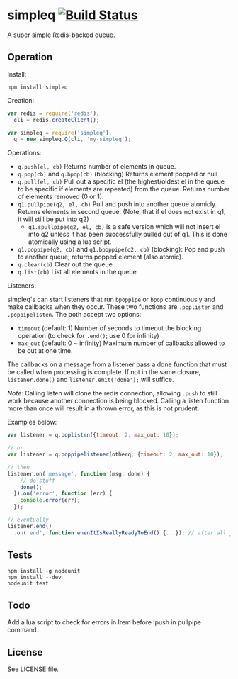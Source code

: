 # simpleq [![Build Status][1]][2]

A super simple Redis-backed queue.

## Operation

Install:

```
npm install simpleq
```

Creation:

```javascript
var redis = require('redis'),
  cli = redis.createClient();

var simpleq = require('simpleq'),
  q = new simpleq.Q(cli, 'my-simpleq');
```

Operations:

- `q.push(el, cb)` Returns number of elements in queue.
- `q.pop(cb)` and `q.bpop(cb)` (blocking) Returns element popped or null
- `q.pull(el, cb)` Pull out a specific el (the highest/oldest el in the queue to be specific if elements are repeated) from the queue. Returns number of elements removed (0 or 1).
- `q1.pullpipe(q2, el, cb)` Pull and push into another queue atomicly. Returns elements in second queue. (Note, that if el does not exist in q1, it will still be put into q2)
    - `q1.spullpipe(q2, el, cb)` is a safe version which will not insert el into q2 unless it has been successfully pulled out of q1. This is done atomically using a lua script.
- `q1.poppipe(q2, cb)` and `q1.bpoppipe(q2, cb)` (blocking): Pop and push to another queue; returns popped element (also atomic).
- `q.clear(cb)` Clear out the queue
- `q.list(cb)` List all elements in the queue

Listeners:

simpleq's can start listeners that run `bpoppipe` or `bpop` continuously and make callbacks when they occur. These two functions are `.poplisten` and `.poppipelisten`. The both accept two options:

- `timeout` (default: 1) Number of seconds to timeout the blocking operation (to check for `.end()`; use 0 for infinity)
- `max_out` (default: 0 ~ infinity) Maximum number of callbacks allowed to be out at one time.

The callbacks on a message from a listener pass a done function that must be called when processing is complete. If not in the same closure, `listener.done()` and `listener.emit('done');` will suffice.

_Note_: Calling listen will clone the redis connection, allowing `.push` to still work because another connection is being blocked. Calling a listen function more than once will result in a thrown error, as this is not prudent.

Examples below:

```javascript
var listener = q.poplisten({timeout: 2, max_out: 10});

// or
var listener = q.poppipelistener(otherq, {timeout: 2, max_out: 10});

// then
listener.on('message', function (msg, done) {
    // do stuff
    done();
  }).on('error', function (err) {
    console.error(err);
  });

// eventually
listener.end()
  .on('end', function whenItIsReallyReadyToEnd() {...}); // after all jobs have finished
```

## Tests

```
npm install -g nodeunit
npm install --dev
nodeunit test
```

## Todo

Add a lua script to check for errors in lrem before lpush in pullpipe command.

## License

See LICENSE file.

[1]: https://travis-ci.org/yanatan16/node-simpleq.png?branch=master
[2]: http://travis-ci.org/yanatan16/node-simpleq
